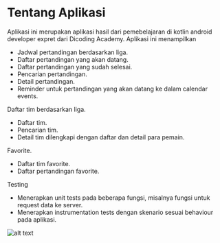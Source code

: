 # Tentang Aplikasi
Aplikasi ini merupakan aplikasi hasil dari pemebelajaran di kotlin android developer expret dari Dicoding Academy.
Aplikasi ini menampilkan 
* Jadwal pertandingan berdasarkan liga.
* Daftar pertandingan yang akan datang.
* Daftar pertandingan yang sudah selesai.
* Pencarian pertandingan.
* Detail pertandingan.
* Reminder untuk pertandingan yang akan datang ke dalam calendar events.

Daftar tim berdasarkan liga.
* Daftar tim.
* Pencarian tim.
* Detail tim dilengkapi dengan daftar dan detail para pemain.

Favorite.
* Daftar tim favorite.
* Daftar pertandingan favorite.

Testing
* Menerapkan unit tests pada beberapa fungsi, misalnya fungsi untuk request data ke server.
* Menerapkan instrumentation tests dengan skenario sesuai behaviour pada aplikasi.

![alt text](https://raw.githubusercontent.com/muhrizky/FootballApps/master/sertif%20kade.png)
